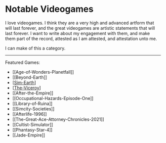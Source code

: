 # Notable Videogames

I love videogames.  I think they are a very high and advanced artform that will last forever, and the great videogames are artistic statements that will last forever.  I want to write about my engagement with them, and make them part of the record, attested as I am attested, and attestation unto me.

I can make of this a category.

---

Featured Games:
 * [[Age-of-Wonders-Planetfall]]
 * [[Beyond-Earth]]
 * [[Sim-Earth]]
 * [[The-Viceroy]]
 * [[After-the-Empire]]
 * [[Occupational-Hazards-Episode-One]]
 * [[Library-of-Ruina]]
 * [[Simcity-Societies]]
 * [[Afterlife-1996]]
 * [[The-Great-Ace-Attorney-Chronicles-2021]]
 * [[Cultist-Simulator]]
 * [[Phantasy-Star-4]]
 * [[Jade-Empire]]

[//begin]: # "Autogenerated link references for markdown compatibility"
[Sim-Earth]: Sim-Earth.md "Sim-Earth"
[The-Viceroy]: The-Viceroy.md "The-Viceroy"
[//end]: # "Autogenerated link references"